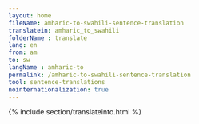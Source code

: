 ```yaml
---
layout: home
fileName: amharic-to-swahili-sentence-translation
translatein: amharic_to_swahili
folderName : translate
lang: en
from: am
to: sw
langName : amharic-to
permalink: /amharic-to-swahili-sentence-translation
tool: sentence-translations
nointernationalization: true
---
```

{% include section/translateinto.html %}
